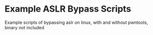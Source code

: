 # Example ASLR Bypass Scripts

Example scripts of bypassing aslr on linux, with and without pwntools, binary not included

